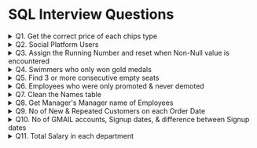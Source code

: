 # SQL Interview Questions
<details>
  <summary>Q1. Get the correct price of each chips type</summary>
  
  #### Problem Statement:
  Write a query to get the listed chips in order of their amounts respectively, if there is no chips mentioned then the amount should be skipped.<br />
    
  #### Table Schema, Sample Input, and output
  
  `Chips` **Table**
  
  | Column Name   | Type     |
  | :------------ |:---------|
  | Chips         | VARCHAR  |
  | Amt           | VARCHAR  |

  **Table Creation:**
  ```sql
  CREATE TABLE Chips_tbl (
    Chips VARCHAR(500),
    Amount VARCHAR(500)
  );
  
  INSERT INTO Chips_tbl(Chips, Amount) VALUES
  ('lays1, uncle_chips1, kurkure1', '10,20,30'),
  ('wafferrs2', '40,50'),
  ('potatochips3, hotchips3, balaji3', '60,70,80');
  ```
  
  `Chips` **Example Input:**
  
  | Chips    | Amt      |
  | :--- | :--- |
  | lays1, uncle_chips1, kurkure1 | 10,20,30 |
  | wafferrs2 | 40,50 |
  | potatochips3, hotchips3, balaji3 | 60,70,80 |

  `Example` **Output:**
  | Chips_List | Amt |
  | :--- | :--- |
  | lays1 | 10  |
  | uncle_chips1 | 20  |
  | kurkure1 |  30 |
  | wafferrs2 | 40  |
  | potatochips3 | 60  |
  | hotchips3 |  70 |
  | balaji3   |  80 |

  ```sql
  -- Split the Chips column into multiple rows by delimiter & CROSS APPLY with Main Table
  WITH CTE_Chips AS (
    SELECT T.Chips, C.Ordinal, TRIM(C.Value) AS Chips_List
    FROM Chips_tbl T
    CROSS APPLY STRING_SPLIT(Chips,',',1) C
  ),
  -- Split the Amount column into multiple rows by delimiter & CROSS APPLY with Main Table
  CTE_Amt AS (
    SELECT T.Chips, A.Ordinal, A.Value AS Amt
    FROM Chips_tbl T
    CROSS APPLY STRING_SPLIT(Amount,',',1) A
  )
  -- JOIN both the CTEs on Main Table Chips Column & Ordinal/Index of each chips to identify the price
  SELECT Chips.Chips_List, Amt.Amt 
  FROM CTE_Chips Chips 
  INNER JOIN CTE_Amt Amt
  	ON Chips.Chips = Amt.Chips 
  	AND Chips.Ordinal = Amt.Ordinal;
  ```
</details>
<details>
  <summary>Q2. Social Platform Users</summary>
  
#### Problem Statement:
  Write a query to get the users who are viewers of both platforms, "*Twitch*" & "*Youtube*", and have *atleast once a minimum of 10mins watch time*.<br />
  
#### Table Schema, Sample Input, and output

  `Platforms` **Table**
  
  | Column Name   | Type     |
  | :------------ |:---------|
  | user_id       | INT      |
  | session_start | DATETIME |
  | session_end   | DATETIME |
  | platforms     | VARCHAR  |

  **Table Creation:**

  ```sql
  -- DDL Script for Table creation & loading the data
  CREATE TABLE NamasteSQL.tbl_Platform (
  	user_id INT NOT NULL,
  	session_start DATETIME,
  	session_end DATETIME,
  	platforms VARCHAR(20)
  );
  
  INSERT INTO NamasteSQL.tbl_Platform (user_id, session_start, session_end, platforms) VALUES
  (0, '2020-08-11 05:51:31.000', '2020-08-11 05:54:45.000', 'Twitch'),
  (0, '2020-03-11 03:01:40.000', '2020-03-11 03:01:59.000', 'Twitch'),
  (0, '2020-08-11 03:50:45.000', '2020-08-11 03:55:59.000', 'Youtube'),
  (1, '2020-11-19 06:24:24.000', '2020-11-19 07:24:38.000', 'Youtube'),
  (1, '2020-11-20 06:59:57.000', '2020-11-20 07:20:11.000', 'Twitch'),
  (2, '2020-07-11 03:36:54.000', '2020-07-11 03:37:08.000', 'OTT'),
  (2, '2020-11-14 03:36:05.000', '2020-11-14 03:39:19.000', 'Youtube'),
  (2, '2020-07-11 14:32:19.000', '2020-07-11 14:42:33.000', 'Youtube'),
  (3, '2020-11-26 11:41:47.000', '2020-11-26 11:52:01.000', 'Twitch'),
  (3, '2020-10-11 22:15:14.000', '2020-10-11 22:18:28.000', 'Youtube');
  ```

  `Platforms` **Example Input:**
  
  | user_id    | session_start      | session_end   | platforms        |
  | :--- | :--- | :---| :--- |
  | 0 | 2020-08-11 05:51:31.000 | 2020-08-11 05:54:45.000 | Twitch |
  | 0 | 2020-03-11 03:01:40.000 | 2020-03-11 03:01:59.000 | Twitch |
  | 0 | 2020-08-11 03:50:45.000 | 2020-08-11 03:55:59.000 | Youtube |
  | 1 | 2020-11-19 06:24:24.000 | 2020-11-19 07:24:38.000 | Youtube |
  | 1 | 2020-11-20 06:59:57.000 | 2020-11-20 07:20:11.000 | Twitch |
  | 2 | 2020-07-11 03:36:54.000 | 2020-07-11 03:37:08.000 | OTT |
  | 2 | 2020-11-14 03:36:05.000 | 2020-11-14 03:39:19.000 | Youtube |
  | 2 | 2020-07-11 14:32:19.000 | 2020-07-11 14:42:33.000 | Youtube |
  | 3 | 2020-11-26 11:41:47.000 | 2020-11-26 11:52:01.000 | Twitch |
  | 3 | 2020-10-11 22:15:14.000 | 2020-10-11 22:18:28.000 | Youtube |

  `Example` **Output:**
  | user_id |
  | :--- |
  | 1 |
  | 3 |

  **Approach 1**
  ```sql
  -- Approach 1 - Using GROUP BY, CTE & INNER JOIN
  WITH cte_users AS (
  	-- Get the users of two platforms (Twitch & Youtube)
  	SELECT user_id
  	FROM NamasteSQL.tbl_Platform
  	WHERE platforms IN ('Twitch', 'Youtube')
  	GROUP BY user_id
  	HAVING COUNT(DISTINCT platforms) = 2
  ),
  cte_duration AS (
  	-- Get the users who have at least 10mins of watch time on either Twitch or Youtube
  	SELECT user_id
  	FROM NamasteSQL.tbl_Platform
  	WHERE platforms IN ('Twitch', 'Youtube')
  	AND DATEDIFF(MINUTE, session_start, session_end) >= 10
  )
  -- Final query to find the users of both platforms who have at least 10mins of watch time once
  SELECT DISTINCT u.user_id
  FROM cte_users u INNER JOIN cte_duration d
  ON u.user_id = d.user_id;
  ```

  **Approach 2**
  ```sql
  -- Approach 2 - Using DENSE_RANK() & INNER JOIN
  SELECT DISTINCT D.user_id
  FROM NamasteSQL.tbl_Platform D
  INNER JOIN (
  	SELECT user_id, DENSE_RANK() OVER(PARTITION BY user_id ORDER BY platforms) AS drank
  	FROM NamasteSQL.tbl_Platform
  	WHERE platforms IN ('Twitch', 'Youtube')
  ) U ON D.user_id = U.user_id
  WHERE DATEDIFF(MINUTE, D.session_start, D.session_end) >= 10
  AND u.drank = 2;
  ``` 
</details>
<details>
  <summary>Q3. Assign the Running Number and reset when Non-Null value is encountered</summary>
  
#### Problem Statement:
  Write a query to get the Running number when the flag encounters a NULL & again reset it for the next subsequent follow-up when it encounters a Non-NULL value.<br />
  
#### Table Schema, Sample Input, and output

  `Log_tbl` **Table**
  
  | Column Name   | Type     |
  | :------------ |:---------|
  | id            | INT      |
  | date          | DATE     |
  | flag          | INT      |

  **Table Creation:**

  ```sql
  -- DDL Script for Table creation & loading the data
  CREATE TABLE NamasteSQL.Log_tbl (
  	id INT,
  	date DATE,
  	flag INT
  );
  
  INSERT INTO NamasteSQL.Log_tbl (id, date, flag) VALUES
  (1, '2019-01-01', null),
  (1, '2019-01-02', null),
  (1, '2019-01-03', null),
  (1, '2019-01-04', 1),
  (1, '2019-01-05', null),
  (1, '2019-01-06', null),
  (1, '2019-01-07', 1),
  (2, '2019-01-02', 1),
  (2, '2019-01-03', null),
  (2, '2019-01-04', 1),
  (2, '2019-01-05', null),
  (2, '2019-01-06', null);
  ```

  `Log_tbl` **Example Input:**
  | id    | date      | flag   |
  | :--- | :--- | :--- |
  |1 | 2019-01-01 | null |
  |1 | 2019-01-02 | null |
  |1 | 2019-01-03 | null |
  |1 | 2019-01-04 | 1 |
  |1 | 2019-01-05 | null |
  |1 | 2019-01-06 | null |
  |1 | 2019-01-07 | 1 |
  |2 | 2019-01-02 | 1 |
  |2 | 2019-01-03 | null |
  |2 | 2019-01-04 | 1 |
  |2 | 2019-01-05 | null |
  |2 | 2019-01-06 | null |

  `Log_tbl` **Output:**
  | id   | date | flag | running_num |
  | :--- | :--- | :--- | :--- |
  |1 | 2019-01-01 | null | 1 |
  |1 | 2019-01-02 | null | 2 |
  |1 | 2019-01-03 | null | 3 |
  |1 | 2019-01-04 | 1 | null |
  |1 | 2019-01-05 | null | 1 |
  |1 | 2019-01-06 | null | 2 |
  |1 | 2019-01-07 | 1 | null |
  |2 | 2019-01-02 | 1 | null |
  |2 | 2019-01-03 | null | 1 |
  |2 | 2019-01-04 | 1 | null |
  |2 | 2019-01-05 | null | 1 |
  |2 | 2019-01-06 | null | 2 |

  **Solution**
  ```sql
	-- Assigning the row number for each record, and row number order by date for partitions (with & without flag value NULL)
	-- Perform rnum1 - rnum2 to get the different value assigned to each group of NULL records and add new row number to get running number
	WITH cte_data AS (
		SELECT 
			 id
			,date
			,flag
			,ROW_NUMBER() OVER(ORDER BY date, id) AS rnum1
			,ROW_NUMBER() OVER(PARTITION BY id, (CASE WHEN flag IS NULL THEN 1 ELSE 0 END) ORDER BY date) AS rnum2
		FROM NamasteSQL.Log_tbl
	)

	SELECT 
		 id
		,date
		,flag
		,CASE
			WHEN flag IS NULL THEN
	  			ROW_NUMBER() OVER(PARTITION BY id, rnum1-rnum2 ORDER BY id, date)
			ELSE NULL
		 END AS running_num
	FROM cte_data
	ORDER BY id, date;
  ```
</details>
<details>
  <summary>Q4. Swimmers who only won gold medals</summary>
  
#### Problem Statement:
  Write a query to find the *no of gold medals per swimmer for swimmer who ONLY won gold medals*.<br />
  
#### Table Schema, Sample Input, and output

  `Players` **Table**
  
  | Column Name   | Type     |
  | :------------ |:---------|
  | id     | INT      |
  | event  | VARCHAR  |
  | year   | SMALLINT |
  | gold   | VARCHAR  |
  | silver | VARCHAR  |
  | bronze | VARCHAR  |

  **Table Creation:**

  ```sql
  -- DDL Script for Table creation & loading the data
  CREATE TABLE NamasteSQL.Players(
	id INT,
	event VARCHAR(200),
	year SMALLINT,
	gold VARCHAR(25),
	silver VARCHAR(25),
	bronze VARCHAR(25)
  );
  
  INSERT INTO NamasteSQL.Players(id, event, year, gold, silver, bronze) VALUES
  (1, '100m', '2016', 'Amthhew', 'Donald', 'Barbara'),
  (2, '200m', '2016', 'Nichole', 'Alvaro', 'janet'),
  (3, '500m', '2016', 'Charles', 'Nichole', 'Susana'),
  (4, '100m', '2016', 'Ronald', 'maria', 'paula'),
  (5, '200m', '2016', 'Alfred', 'carol', 'Steven'),
  (6, '500m', '2016', 'Nichole', 'Alfred', 'Brandon'),
  (7, '100m', '2016', 'Charles', 'Dennis', 'Susana'),
  (8, '200m', '2016', 'Thomas', 'Dawn', 'catherine'),
  (9, '500m', '2016', 'Thomas', 'Dennins', 'paula'),
  (10, '100m', '2016', 'Charles', 'Dennis', 'Susana'),
  (11, '200m', '2016', 'jessica', 'Donald', 'Stefeney'),
  (12, '500m', '2016', 'Thomas', 'Steven', 'Catherine');
  ```

  `Players` **Example Input:**
  
  | id    | event  | year  | gold  |  silver  |  bronze |
  | :---  | :---   | :---  | :---  | :---     | :---    |
  |1 | 100m | 2016 | Amthhew | Donald | Barbara |
  |2 | 200m | 2016 | Nichole | Alvaro | janet |
  |3 | 500m | 2016 | Charles | Nichole | Susana |
  |4 | 100m | 2016 | Ronald | maria | paula |
  |5 | 200m | 2016 | Alfred | carol | Steven |
  |6 | 500m | 2016 | Nichole | Alfred | Brandon |
  |7 | 100m | 2016 | Charles | Dennis | Susana |
  |8 | 200m | 2016 | Thomas | Dawn | catherine |
  |9 | 500m | 2016 | Thomas | Dennins | paula |
  |10 | 100m | 2016 | Charles | Dennis | Susana |
  |11 | 200m | 2016 | jessica | Donald | Stefeney |
  |12 | 500m | 2016 | Thomas | Steven | Catherine |

  `Example` **Output:**
  | player | no_of_gold |
  | :---   | :---       |
  | Amthhew | 1 |
  | Charles | 3 |
  | jessica | 1 |
  | Ronald  | 1 |
  | Thomas  | 3 |

  **Approach 1**
  ```sql
  -- Using LEFT JOIN & GROUP BY
  SELECT g.gold AS name, COUNT(*) AS no_of_gold
  FROM NamasteSQL.Players g
  LEFT JOIN NamasteSQL.Players s
    ON LOWER(g.gold) = LOWER(s.silver)
  LEFT JOIN NamasteSQL.Players b
    ON LOWER(g.gold) = LOWER(b.bronze)
  WHERE s.silver IS NULL AND b.bronze IS NULL
  GROUP BY g.gold;
  ```

  **Approach 2**
  ```sql
  -- Using UNION ALL & CTE
  WITH silver_bronze_players AS (
	SELECT DISTINCT silver AS name
	FROM NamasteSQL.Players
	UNION ALL
	SELECT DISTINCT bronze AS name
	FROM NamasteSQL.Players
  )
  SELECT gold AS player, COUNT(*) AS no_of_gold
  FROM NamasteSQL.Players
  WHERE LOWER(gold) NOT IN (
	SELECT LOWER(name)
	FROM silver_bronze_players
  )
  GROUP BY gold;
  ``` 
</details>
<details>
  <summary>Q5. Find 3 or more consecutive empty seats</summary>
  
#### Problem Statement:
  Write a query to get the *list of 3 or more Consecutive empty seats*.<br />
  
#### Table Schema, Sample Input, and output

  `Seats` **Table**
  
  | Column Name | Type   |
  | :-------- |:-------  |
  | seat_no   | SMALLINT |
  | is_empty  | CHAR     |

  **Table Creation:**

  ```sql
  -- DDL Script for Table creation & loading the data
  CREATE TABLE NamasteSQL.Seats (
	seat_no SMALLINT,
	is_empty CHAR(1)
  );
  
  INSERT INTO NamasteSQL.Seats(seat_no, is_empty) VALUES
  (1, 'N'),
  (2, 'Y'),
  (3, 'N'),
  (4, 'Y'),
  (5, 'Y'),
  (6, 'Y'),
  (7, 'N'),
  (8, 'Y'),
  (9, 'Y'),
  (10, 'Y'),
  (11, 'Y'),
  (12, 'N'),
  (13, 'Y'),
  (14, 'Y');
  ```

  `Seats` **Sample Input:**  
  | seat_no | is_empty |
  | :---    | :---     |
  |1 | N |
  |2 | Y |
  |3 | N |
  |4 | Y |
  |5 | Y |
  |6 | Y |
  |7 | N |
  |8 | Y |
  |9 | Y |
  |10 | Y |
  |11 | Y |
  |12 | N |
  |13 | Y |
  |14 | Y |

  **Sample Output:**
  | seat_no | is_empty |
  | :---    | :---     |
  |4 | Y |
  |5 | Y |
  |6 | Y |
  |8 | Y |
  |9 | Y |
  |10 | Y |
  |11 | Y |

  **Solution**
  ```sql
  WITH empty_seats AS (
	SELECT 
		 seat_no
		,is_empty
		,seat_no - ROW_NUMBER() OVER(ORDER BY seat_no) AS diff
	FROM NamasteSQL.Seats
	WHERE is_empty='Y'
  )

  SELECT
	 seat_no
	,is_empty
  FROM empty_seats empty
  INNER JOIN (
	SELECT diff
	FROM empty_seats
	GROUP BY diff
	HAVING COUNT(*) >= 3 ) empty3
  ON empty.diff = empty3.diff;
  ```
</details>
<details>
  <summary>Q6. Employees who were only promoted & never demoted</summary>
  
#### Problem Statement:
  Write a query to print only those employee names who were *only promoted & never demoted*.<br />
  
#### Table Schema, Sample Input, and output

  `Employee_tbl` **Table**
  
  | Column Name    | Type     |
  | :------------  |:---------|
  | emp_name       | VARCHAR  |
  | promotion_date | DATE     |
  | position       | VARCHAR  |

  `Designation_tbl` **Table**
  
  | Column Name    | Type     |
  | :------------  |:---------|
  | designation_order | SMALLINT |
  | designation       | VARCHAR  |
  
  **Table Creation:**

  ```sql
  -- DDL Script for Table creation & loading the data
  CREATE TABLE NamasteSQL.Employee_tbl(
	emp_name VARCHAR(20),
	promotion_date DATE,
	position VARCHAR(20)
  );
  
  INSERT INTO NamasteSQL.Employee_tbl(emp_name, promotion_date, position) VALUES
  ('A', '1999-10-10', 'Clerk'),
  ('A', '1999-12-10', 'Agent'),
  ('A', '2000-02-01', 'Clerk'),
  ('B', '2000-01-01', 'Agent'),
  ('B', '2000-02-02', 'Assistant Manager'),
  ('B', '2000-05-15', 'Manager'),
  ('C', '2000-05-01', 'Assistant Manager'),
  ('C', '2000-05-06', 'Agent'),
  ('D', '2000-02-01', 'Agent'),
  ('D', '2000-05-10', 'Assistant Manager'),
  ('D', '2000-06-15', 'Head Manager');
  
  CREATE TABLE NamasteSQL.Designaton_tbl(
	designation_order SMALLINT,
	designation VARCHAR(20)
  );
  
  INSERT INTO NamasteSQL.Designaton_tbl(designation_order, designation) VALUES
  (1, 'Clerk'),
  (2, 'Agent'),
  (3, 'Assistant Manager'),
  (4, 'Manager'),
  (5, 'Head Manager');
  ```

  **Sample Input:**
  
  `Employee_tbl`
  
  | emp_name | promotion_date | position |
  | :---     | :---           | :---     |
  | A | 1999-10-10 | Clerk |
  | A | 1999-12-10 | Agent |
  | A | 2000-02-01 | Clerk |
  | B | 2000-01-01 | Agent |
  | B | 2000-02-02 | Assistant Manager |
  | B | 2000-05-15 | Manager |
  | C | 2000-05-01 | Assistant Manager |
  | C | 2000-05-06 | Agent |
  | D | 2000-02-01 | Agent |
  | D | 2000-05-10 | Assistant Manager |
  | D | 2000-06-15 | Head Manager |
  
  `Designaton_tbl`
  | designation_order | designation |
  | :---              | :---        |
  | 1 | Clerk |
  | 2 | Agent |
  | 3 | Assistant Manager |
  | 4 | Manager |
  | 5 | Head Manager |

  **Sample Output:**
  | emp_name |
  | :--- |
  | B |
  | D |

  **Solution:**
  ```sql
  WITH emp_position AS (
	SELECT 
	   e.emp_name
	  ,e.promotion_date
	  ,e.position
	  ,d.designation_order
	  ,ROW_NUMBER() OVER(PARTITION BY e.emp_name ORDER BY e.promotion_date) AS pro_num
	  ,ROW_NUMBER() OVER(PARTITION BY e.emp_name ORDER BY d.designation_order) AS pos_num
	FROM NamasteSQL.Employee_tbl e
	LEFT JOIN NamasteSQL.Designaton_tbl d
	ON e.position = d.designation
  )
  SELECT DISTINCT emp_name
  FROM emp_position
  WHERE pro_num - pos_num = 0;
  ```
</details>
<details>
  <summary>Q7. Clean the Names table</summary>
  
#### Problem Statement:
  Write a query to clean the input table - Names and provide the First name & Last name as shown in the sample output.<br />
  
#### Table Schema, Sample Input, and output

  `Names` **Table**
  
  | Column Name | Type     |
  | :--------   |:---------|
  | name        | VARCHAR  |
  
  **Table Creation:**

  ```sql
  -- DDL Script for Table creation & loading the data
  CREATE TABLE NamasteSQL.Names(
    name VARCHAR(20)
  );
  
  INSERT INTO NamasteSQL.Names VALUES
  ('AsHiSh dEv'),
  ('KuMar SinGh'),
  ('JohN dOe'),
  ('VaibHAVi IYER'),
  ('kiRAn RaO');
  ```

  **Sample Input:** 
  
  `Names`  
  | name |
  | :--- |
  | AsHiSh dEv |
  | KuMar SinGh |
  | JohN dOe |
  | VaibHAVi IYER |
  | kiRAn RaO |

  **Sample Output:**
  | first_name | last_name |
  | :---       | :---      |
  | Ashish | Dev |
  | Kumar | Singh |
  | John | Doe |
  | Vaibhavi | Iyer |
  | Kiran | Rao |

  **Solution:**<br />
  `Approach1`
  ```sql
  -- Using PARSENAME, REPLACE, LOWER, UPPER, LEFT, RIGHT, and LEN
  WITH cte_names AS (
    SELECT
       LOWER(PARSENAME(REPLACE(name,' ','.'),2)) AS fname
      ,LOWER(PARSENAME(REPLACE(name,' ','.'),1)) AS lname
    FROM NamasteSQL.Names
  )

  SELECT 
     UPPER(LEFT(fname,1))+RIGHT(fname,LEN(fname)-1) AS first_name
    ,UPPER(LEFT(lname,1))+RIGHT(lname,LEN(lname)-1) AS last_name
  FROM cte_names;
  ```
  
  `Approach2`
  ```sql
  -- Using CHARINDEX, SUBSTRING, LOWER, UPPER, and LEN
  WITH cte_names AS (
    SELECT
       LOWER(SUBSTRING(name, 1, CHARINDEX(' ', name)-1)) AS fname
      ,LOWER(SUBSTRING(name, CHARINDEX(' ', name)+1, LEN(name) - CHARINDEX(' ', name))) AS lname
    FROM NamasteSQL.Names)

  SELECT 
     UPPER(SUBSTRING(fname,1,1))+SUBSTRING(fname,2,LEN(fname)-1) AS first_name
    ,UPPER(SUBSTRING(lname,1,1))+SUBSTRING(lname,2,LEN(lname)-1) AS last_name
  FROM cte_names;
  ```
</details>
<details>
  <summary>Q8. Get Manager's Manager name of Employees</summary>
  
#### Problem Statement:
  Write a query to get the the Manager's - N+1 names mapped from the table, also display only those records whose length of Employee names is greater than or
  equal to their N+2 names.<br />
  
  `Refer below mapping:` <br />
  - Employee -> Manager = N+1
  - Employee -> Manager's -> Manager = N+2
	 
#### Table Schema, Sample Input, and output

  `Employee_mapping` **Table**
  
  | Column Name | Type     |
  | :--------   |:---------|
  | id          | SMALLINT |
  | emp_name    | VARCHAR  |
  | manager_id  | SMALLINT |
  
  **Table Creation:**

  ```sql
  -- DDL Script for Table creation & loading the data
  CREATE TABLE NamasteSQL.Employee_mapping(
    id smallint,
    emp_name VARCHAR(20),
    manager_id smallint
  );
  
  INSERT INTO NamasteSQL.Employee_mapping VALUES
  (1, 'ajay', 3),
  (2, 'shalini', 1),
  (3, 'vikas', 2),
  (4, 'akshay', 5),
  (5, 'pooja', 6),
  (6, 'ritvik', 4);
  ```

  **Sample Input:** <br />  
  `Employee_mapping`  
  | id   | emp_name | manager_id |
  | :--- | :---     | :---       |
  | 1 | ajay | 3 |
  | 2 | shalini | 1 |
  | 3 | vikas | 2 |
  | 4 | akshay | 5 |
  | 5 | pooja | 6 |
  | 6 | ritvik | 4 |

  **Sample Output:**
  | emp_name | managers_manager |
  | :---     | :---    |
  | shalini  |	vikas  |
  | vikas	 |  ajay   |
  | akshay   |	ritvik |
  | ritvik   |	pooja  |

  **Solution:**
  ```sql
  -- Using JOIN to get Manager's Manager name of an employee
  SELECT
     e.emp_name
    ,m2.emp_name AS managers_manager
  FROM NamasteSQL.Employee_mapping e
  LEFT JOIN NamasteSQL.Employee_mapping m
    ON e.manager_id = m.id
  LEFT JOIN NamasteSQL.Employee_mapping m2
    ON m.manager_id = m2.id
  WHERE LEN(e.emp_name) >= LEN(m2.emp_name);
  ```
</details>
<details>
  <summary>Q9. No of New & Repeated Customers on each Order Date</summary>
  
#### Problem Statement:
  Write a query to find the total customers, new customers, and repeted customers for each order date.<br />
	 
#### Table Schema, Sample Input, and output

  `Orders` **Table** <br />  
  | Column Name  | Type          |
  | :--------    |:---------     |
  | order_id     | INT, IDENTITY |
  | customer_id  | INT           |
  | order_date   | DATE          |
  | order_amount | INT           |
  
  **Table Creation:** <br />
  ```sql
  -- DDL Script for Table creation & loading the data
  CREATE TABLE NamasteSQL.Orders(
	order_id INT IDENTITY(1,1),
	customer_id INT,
	order_date DATE,
	order_amount INT
  );
  
  INSERT INTO NamasteSQL.Orders(customer_id, order_date, order_amount) VALUES
  (100, '2022-01-01', 2000),
  (200, '2022-01-01', 2500),
  (300, '2022-01-01', 2100),
  (100, '2022-01-02', 2000),
  (400, '2022-01-02', 2200),
  (500, '2022-01-02', 2700),
  (100, '2022-01-03', 3000),
  (400, '2022-01-03', 1000),
  (600, '2022-01-03', 3000);
  ```

  **Sample Input:** <br />  
  `Orders`  
  | order_id   | customer_id | order_date | order_amount |
  | :---       | :---        | :---       | :---         |
  | 1 | 100 | 2022-01-01 | 2000 |
  | 2 | 200 | 2022-01-01 | 2500 |
  | 3 | 300 | 2022-01-01 | 2100 |
  | 4 | 100 | 2022-01-02 | 2000 |
  | 5 | 400 | 2022-01-02 | 2200 |
  | 6 | 500 | 2022-01-02 | 2700 |
  | 7 | 100 | 2022-01-03 | 3000 |
  | 8 | 400 | 2022-01-03 | 1000 |
  | 9 | 600 | 2022-01-03 | 3000 |

  **Sample Output:**
  | order_date | total_customers | new_customers | repeated_customers |
  | :---       | :---            | :---          | :---               |
  | 2022-01-01 | 3 | 3 | 0 |
  | 2022-01-02 | 3 | 2 | 1 |
  | 2022-01-03 | 3 | 1 | 2 |

  **Solution:** <br />
  `Method 1`
  ```sql
  -- Using JOIN & GROUP BY
  WITH first_order AS (
    SELECT
       customer_id
	  ,MIN(order_date) AS first_order_date
    FROM NamasteSQL.Orders
    GROUP BY customer_id
  )
  SELECT
    o.order_date
    ,COUNT(o.customer_id) AS total_customers
    ,SUM( CASE WHEN o.order_date = f.first_order_date THEN 1 ELSE 0 END ) AS new_customers
    ,SUM( CASE WHEN o.order_date > f.first_order_date THEN 1 ELSE 0 END ) AS repeated_customers
  FROM NamasteSQL.Orders o
  LEFT JOIN first_order f
  ON o.customer_id = f.customer_id
  GROUP BY o.order_date;
  ```
  
  `Method 2`
  ```sql
  -- Using ROW_NUMBER() & GROUP BY
  WITH order_entry AS (
    SELECT
       customer_id
      ,order_date
      ,ROW_NUMBER() OVER(PARTITION BY customer_id ORDER BY order_date) AS order_no
    FROM NamasteSQL.Orders
  )
  SELECT
     order_date
    ,COUNT( customer_id ) AS total_customers
    ,SUM( CASE WHEN order_no = 1 THEN 1 ELSE 0 END ) AS new_customers
    ,SUM( CASE WHEN order_no > 1 THEN 1 ELSE 0 END ) AS repeated_customers
  FROM order_entry
  GROUP BY order_date;
  ```
</details>
<details>
  <summary>Q10. No of GMAIL accounts, Signup dates, & difference between Signup dates</summary>
  
#### Problem Statement:
  Write a query to find the *No of GMAIL accounts, Latest & First Signup date, difference between Latest & First Signup date*.<br />
	 
#### Table Schema, Sample Input, and output

  `email_signup` **Table** <br />  
  | Column Name | Type    |
  | :--------   |:------- |
  | id          | INT     |
  | email_id    | VARCHAR |
  | signup_date | DATE    |
  
  **Table Creation:** <br />
  ```sql
  -- DDL Script for Table creation & loading the data
  CREATE TABLE NamasteSQL.email_signup (
	id INT,
	email_id VARCHAR(100),
	signup_date DATE
  );

  INSERT INTO NamasteSQL.email_signup(id, email_id, signup_date) VALUES
  (1, 'Rajesh@Gmail.com', '2022-02-01'),
  (2, 'Rakesh_gmail@rediffmail.com', '2023-01-22'),
  (3, 'Hitest@Gmail.com', '2020-09-08'),
  (4, 'Salil@Gmmail.com', '2019-07-05'),
  (5, 'Himanshu@Yahoo.com', '2023-05-09'),
  (6, 'Hitesh@Twitter.com', '2015-01-01'),
  (7, 'Rakesh@facebook.com', null);
  ```

  **Sample Input:** <br />  
  `email_signup`  
  | id   | email_id | signup_date |
  | :--- | :---     | :---        |
  | 1 | Rajesh@Gmail.com | 2022-02-01 |
  | 2 | Rakesh_gmail@rediffmail.com | 2023-01-22 |
  | 3 | Hitest@Gmail.com | 2020-09-08 |
  | 4 | Salil@Gmmail.com | 2019-07-05 |
  | 5 | Himanshu@Yahoo.com | 2023-05-09 |
  | 6 | Hitesh@Twitter.com | 2015-01-01 |
  | 7 | Rakesh@facebook.com | null |

  **Sample Output:**
  | gmail_accounts | latest_signup_date | first_signup_date | diff_in_days |
  | :---           | :---               | :---              | :---         |
  | 2              | 2022-02-01         | 2020-09-08        | 511          |

  **Solution:**<br />
  `Method 1`
  ```sql
  -- Using CHARINDEX & SUBSTRING
  SELECT
     COUNT(id) AS gmail_accounts
    ,MAX(signup_date) AS latest_signup_date
    ,MIN(signup_date) AS first_signup_date
    ,DATEDIFF(day, MIN(signup_date), MAX(signup_date)) AS diff_in_days
  FROM NamasteSQL.email_signup
  WHERE LOWER(SUBSTRING(email_id, CHARINDEX('@',email_id)+1,9)) = 'gmail.com';
  ```
  
  `Method 2`
  ```sql
  -- Using LOWER
  SELECT
     COUNT(id) AS gmail_accounts
    ,MAX(signup_date) AS latest_signup_date
    ,MIN(signup_date) AS first_signup_date
    ,DATEDIFF(day, MIN(signup_date), MAX(signup_date)) AS diff_in_days
  FROM NamasteSQL.email_signup
  WHERE LOWER(email_id) LIKE '%gmail.com';
  ```
  
  `Optional`<br />
  *If the requirement is to find the data across each email domain, then we may use below query.*<br />
  ```sql
  SELECT
     RIGHT(email_id, LEN(email_id) - CHARINDEX('@',email_id)) AS email_domain
    ,COUNT(id) AS email_accounts
    ,MAX(signup_date) AS latest_signup_date
    ,MIN(signup_date) AS first_signup_date
    ,DATEDIFF(day, MIN(signup_date), MAX(signup_date)) AS diff_in_days
  FROM NamasteSQL.email_signup
  GROUP BY RIGHT(email_id, LEN(email_id) - CHARINDEX('@',email_id));
  ```
</details>
<details>
  <summary>Q11. Total Salary in each department</summary>
  
#### Problem Statement:
  Write a query to print *The total salary for each department*.<br />
	 
#### Table Schema, Sample Input, and output

  `Dept_tbl` **Table** <br />  
  | Column Name | Type    |
  | :--------   |:------- |
  | id_deptname | VARCHAR |
  | emp_name    | VARCHAR |
  | salary      | INT     |
  
  **Table Creation:** <br />
  ```sql
  -- DDL Script for Table creation & loading the data
  CREATE TABLE NamasteSQL.Dept_tbl(
	id_deptname VARCHAR(20),
	emp_name VARCHAR(25),
	salary INT
  );

  INSERT INTO NamasteSQL.Dept_tbl(id_deptname, emp_name, salary) VALUES
  ('1111-MATH', 'RAHUL', 10000),
  ('1111-MATH', 'RAKESH', 20000),
  ('2222-SCIENCE', 'AKASH', 10000),
  ('222-SCIENCE', 'ANDREW', 10000),
  ('22-CHEM', 'ANKIT', 25000),
  ('3333-CHEM', 'SONIKA', 12000),
  ('4444-BIO', 'HITESH', 2300),
  ('44-BIO', 'AKSHAY', 10000);
  ```

  **Sample Input:** <br />  
  `Dept_tbl`  
  | id_deptname | emp_name | salary |
  | :---        | :---     | :---   |
  | 1111-MATH | RAHUL | 10000 |
  | 1111-MATH | RAKESH | 20000 |
  | 2222-SCIENCE | AKASH | 10000 |
  | 222-SCIENCE | ANDREW | 10000 |
  | 22-CHEM | ANKIT | 25000 |
  | 3333-CHEM | SONIKA | 12000 |
  | 4444-BIO | HITESH | 2300 |
  | 44-BIO | AKSHAY | 10000 |

  **Sample Output:**
  | dept_name | total_salary |
  | :---      | :---         |
  | BIO |	12300 |
  | CHEM | 37000 |
  | MATH | 30000 |
  | SCIENCE | 20000 |

  **Solution:**<br />
  `Method 1`
  ```sql
  -- Using SUBSTRING, CHARINDEX, LEN, GROUP BY
  SELECT 
     SUBSTRING(id_deptname, CHARINDEX('-', id_deptname)+1, LEN(id_deptname) - CHARINDEX('-', id_deptname)) AS dept_name
    ,SUM(salary) AS total_salary
  FROM NamasteSQL.Dept_tbl
  GROUP BY SUBSTRING(id_deptname, CHARINDEX('-', id_deptname)+1, LEN(id_deptname) - CHARINDEX('-', id_deptname));
  ```
  
  `Method 2`
  ```sql
  -- Using RIGHT, CHARINDEX, LEN, GROUP BY
  SELECT 
     RIGHT(id_deptname, LEN(id_deptname) - CHARINDEX('-', id_deptname)) AS dept_name
    ,SUM(salary) AS total_salary
  FROM NamasteSQL.Dept_tbl
  GROUP BY RIGHT(id_deptname, LEN(id_deptname) - CHARINDEX('-', id_deptname));
  ```
  
  `Method 3`
  ```sql
  -- Using PARSENAME, REPLACE, GROUP BY
  SELECT 
     PARSENAME(REPLACE(id_deptname, '-', '.'),1) AS dept_name
    ,SUM(salary) AS total_salary
  FROM NamasteSQL.Dept_tbl
  GROUP BY PARSENAME(REPLACE(id_deptname, '-', '.'),1);  
  ```
</details>